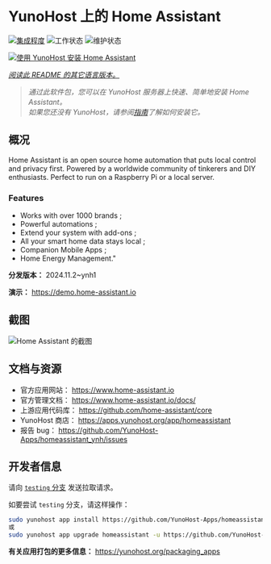 <!--
注意：此 README 由 <https://github.com/YunoHost/apps/tree/master/tools/readme_generator> 自动生成
请勿手动编辑。
-->

# YunoHost 上的 Home Assistant

[![集成程度](https://dash.yunohost.org/integration/homeassistant.svg)](https://ci-apps.yunohost.org/ci/apps/homeassistant/) ![工作状态](https://ci-apps.yunohost.org/ci/badges/homeassistant.status.svg) ![维护状态](https://ci-apps.yunohost.org/ci/badges/homeassistant.maintain.svg)

[![使用 YunoHost 安装 Home Assistant](https://install-app.yunohost.org/install-with-yunohost.svg)](https://install-app.yunohost.org/?app=homeassistant)

*[阅读此 README 的其它语言版本。](./ALL_README.md)*

> *通过此软件包，您可以在 YunoHost 服务器上快速、简单地安装 Home Assistant。*  
> *如果您还没有 YunoHost，请参阅[指南](https://yunohost.org/install)了解如何安装它。*

## 概况

Home Assistant is an open source home automation that puts local control and privacy first. Powered by a worldwide community of tinkerers and DIY enthusiasts. Perfect to run on a Raspberry Pi or a local server. 

### Features

- Works with over 1000 brands ;
- Powerful automations ;
- Extend your system with add-ons ;
- All your smart home data stays local ;
- Companion Mobile Apps ;
- Home Energy Management." 


**分发版本：** 2024.11.2~ynh1

**演示：** <https://demo.home-assistant.io>

## 截图

![Home Assistant 的截图](./doc/screenshots/screenshot1.png)

## 文档与资源

- 官方应用网站： <https://www.home-assistant.io>
- 官方管理文档： <https://www.home-assistant.io/docs/>
- 上游应用代码库： <https://github.com/home-assistant/core>
- YunoHost 商店： <https://apps.yunohost.org/app/homeassistant>
- 报告 bug： <https://github.com/YunoHost-Apps/homeassistant_ynh/issues>

## 开发者信息

请向 [`testing` 分支](https://github.com/YunoHost-Apps/homeassistant_ynh/tree/testing) 发送拉取请求。

如要尝试 `testing` 分支，请这样操作：

```bash
sudo yunohost app install https://github.com/YunoHost-Apps/homeassistant_ynh/tree/testing --debug
或
sudo yunohost app upgrade homeassistant -u https://github.com/YunoHost-Apps/homeassistant_ynh/tree/testing --debug
```

**有关应用打包的更多信息：** <https://yunohost.org/packaging_apps>
